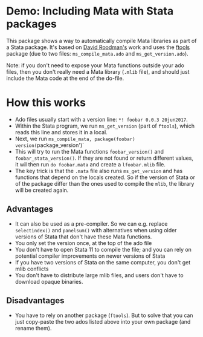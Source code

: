 # Demo: Including Mata with Stata packages

This package shows a way to automatically compile Mata libraries as part of a Stata package.
It's based on [David Roodman's](https://www.statalist.org/forums/forum/general-stata-discussion/mata/1319628-making-mata-libraries-for-multiple-stata-versions-gracefully) work and uses the
[ftools](https://github.com/sergiocorreia/ftools/) package (due to two files: `ms_compile_mata.ado` and `ms_get_version.ado`). 

Note: if you don't need to expose your Mata functions outside your ado files, then you don't really need a Mata library (`.mlib` file),
and should just include the Mata code at the end of the do-file.

# How this works

- Ado files usually start with a version line: `*! foobar 0.0.3 20jun2017`.
- Within the Stata program, we run `ms_get_version` (part of `ftools`), which reads this line and stores it in a local.
- Next, we run `ms_compile_mata, package(foobar) version(`package_version')`
- This will try to run the Mata functions `foobar_version()` and `foobar_stata_version()`. If they are not found or return different values, it wil then run `do foobar.mata` and create a `lfoobar.mlib` file.
- The key trick is that the `.mata` file also runs `ms_get_version` and has functions that depend on the locals created. So if the version of Stata or of the package differ than the ones used to compile the `mlib`, the library will be created again.

## Advantages

- It can also be used as a pre-compiler. So we can e.g. replace `selectindex()` and `panelsum()` with alternatives when using older versions of Stata that don't have these Mata functions.
- You only set the version once, at the top of the ado file
- You don't have to open Stata 11 to compile the file; and you can rely on potential compiler improvements on newer versions of Stata
- If you have two versions of Stata on the same computer, you don't get mlib conflicts
- You don't have to distribute large mlib files, and users don't have to download opaque binaries.

## Disadvantages

- You have to rely on another package (`ftools`). But to solve that you can just copy-paste the two ados listed above into your own package (and rename them).
